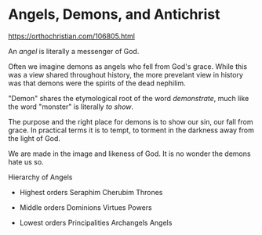# Angels, Demons, and Antichrist

https://orthochristian.com/106805.html

An *angel* is literally a messenger of God.

Often we imagine demons as angels who fell from God's grace. 
While this was a view shared throughout history, the more prevelant view in history was that demons were the spirits of the dead nephilim.

"Demon" shares the etymological root of the word *demonstrate*, much like the word "monster" is literally *to show*.

The purpose and the right place for demons is to show our sin, our fall from grace. In practical terms it is to tempt, to torment in the darkness away from the light of God.

We are made in the image and likeness of God. It is no wonder the demons hate us so.


Hierarchy of Angels

* Highest orders
        Seraphim
        Cherubim
        Thrones

* Middle orders
        Dominions
        Virtues
        Powers

* Lowest orders
        Principalities
        Archangels
        Angels







